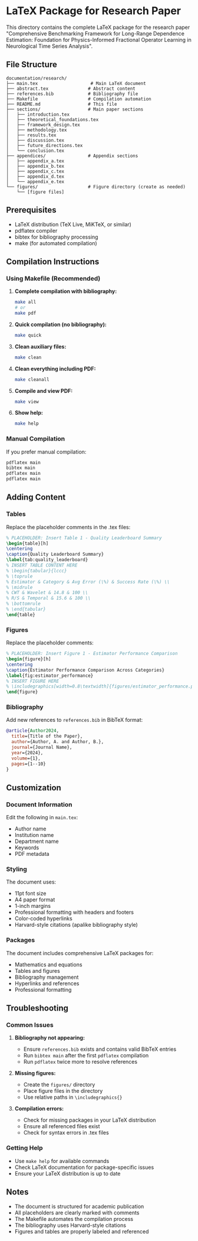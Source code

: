 # LaTeX Package for Research Paper

This directory contains the complete LaTeX package for the research paper "Comprehensive Benchmarking Framework for Long-Range Dependence Estimation: Foundation for Physics-Informed Fractional Operator Learning in Neurological Time Series Analysis".

## File Structure

```
documentation/research/
├── main.tex                    # Main LaTeX document
├── abstract.tex               # Abstract content
├── references.bib             # Bibliography file
├── Makefile                   # Compilation automation
├── README.md                  # This file
├── sections/                  # Main paper sections
│   ├── introduction.tex
│   ├── theoretical_foundations.tex
│   ├── framework_design.tex
│   ├── methodology.tex
│   ├── results.tex
│   ├── discussion.tex
│   ├── future_directions.tex
│   └── conclusion.tex
├── appendices/                # Appendix sections
│   ├── appendix_a.tex
│   ├── appendix_b.tex
│   ├── appendix_c.tex
│   ├── appendix_d.tex
│   └── appendix_e.tex
└── figures/                   # Figure directory (create as needed)
    └── [figure files]
```

## Prerequisites

- LaTeX distribution (TeX Live, MiKTeX, or similar)
- pdflatex compiler
- bibtex for bibliography processing
- make (for automated compilation)

## Compilation Instructions

### Using Makefile (Recommended)

1. **Complete compilation with bibliography:**
   ```bash
   make all
   # or
   make pdf
   ```

2. **Quick compilation (no bibliography):**
   ```bash
   make quick
   ```

3. **Clean auxiliary files:**
   ```bash
   make clean
   ```

4. **Clean everything including PDF:**
   ```bash
   make cleanall
   ```

5. **Compile and view PDF:**
   ```bash
   make view
   ```

6. **Show help:**
   ```bash
   make help
   ```

### Manual Compilation

If you prefer manual compilation:

```bash
pdflatex main
bibtex main
pdflatex main
pdflatex main
```

## Adding Content

### Tables

Replace the placeholder comments in the .tex files:

```latex
% PLACEHOLDER: Insert Table 1 - Quality Leaderboard Summary
\begin{table}[h]
\centering
\caption{Quality Leaderboard Summary}
\label{tab:quality_leaderboard}
% INSERT TABLE CONTENT HERE
% \begin{tabular}{lccc}
% \toprule
% Estimator & Category & Avg Error (\%) & Success Rate (\%) \\
% \midrule
% CWT & Wavelet & 14.8 & 100 \\
% R/S & Temporal & 15.6 & 100 \\
% \bottomrule
% \end{tabular}
\end{table}
```

### Figures

Replace the placeholder comments:

```latex
% PLACEHOLDER: Insert Figure 1 - Estimator Performance Comparison
\begin{figure}[h]
\centering
\caption{Estimator Performance Comparison Across Categories}
\label{fig:estimator_performance}
% INSERT FIGURE HERE
% \includegraphics[width=0.8\textwidth]{figures/estimator_performance.png}
\end{figure}
```

### Bibliography

Add new references to `references.bib` in BibTeX format:

```bibtex
@article{Author2024,
  title={Title of the Paper},
  author={Author, A. and Author, B.},
  journal={Journal Name},
  year={2024},
  volume={1},
  pages={1--10}
}
```

## Customization

### Document Information

Edit the following in `main.tex`:
- Author name
- Institution name
- Department name
- Keywords
- PDF metadata

### Styling

The document uses:
- 11pt font size
- A4 paper format
- 1-inch margins
- Professional formatting with headers and footers
- Color-coded hyperlinks
- Harvard-style citations (apalike bibliography style)

### Packages

The document includes comprehensive LaTeX packages for:
- Mathematics and equations
- Tables and figures
- Bibliography management
- Hyperlinks and references
- Professional formatting

## Troubleshooting

### Common Issues

1. **Bibliography not appearing:**
   - Ensure `references.bib` exists and contains valid BibTeX entries
   - Run `bibtex main` after the first `pdflatex` compilation
   - Run `pdflatex` twice more to resolve references

2. **Missing figures:**
   - Create the `figures/` directory
   - Place figure files in the directory
   - Use relative paths in `\includegraphics{}`

3. **Compilation errors:**
   - Check for missing packages in your LaTeX distribution
   - Ensure all referenced files exist
   - Check for syntax errors in .tex files

### Getting Help

- Use `make help` for available commands
- Check LaTeX documentation for package-specific issues
- Ensure your LaTeX distribution is up to date

## Notes

- The document is structured for academic publication
- All placeholders are clearly marked with comments
- The Makefile automates the compilation process
- The bibliography uses Harvard-style citations
- Figures and tables are properly labeled and referenced
